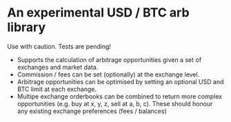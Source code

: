 # An experimental USD / BTC arb library

Use with caution. Tests are pending!

* Supports the calculation of arbitrage opportunities given a set of exchanges and market data.
* Commission / fees can be set (optionally) at the exchange level.
* Arbitrage opportunities can be optimised by setting an optional USD and BTC limit at each exchange.
* Multipe exchange orderbooks can be combined to return more complex opportunities (e.g. buy at x, y, z, sell at a, b, c). These should honour any existing exchange preferences (fees / balances)
